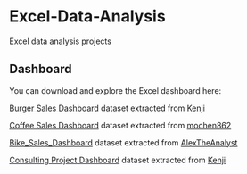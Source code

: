 # Excel-Data-Analysis

Excel data analysis projects

## Dashboard
You can download and explore the Excel dashboard here:

[Burger Sales Dashboard](BurgerSalesDashboard.xlsx) dataset extracted from [Kenji](https://www.careerprinciples.com/)

[Coffee Sales Dashboard](CoffeeSalesDashboard.xlsx) dataset extracted from [mochen862](https://github.com/mochen862/excel-project-coffee-sales)

[Bike_Sales_Dashboard](Bike_Sales_Dashboard.xlsx) dataset extracted from [AlexTheAnalyst](https://github.com/AlexTheAnalyst/Excel-Tutorial/blob/main/Excel%20Project%20Dataset.xlsx)

[Consulting Project Dashboard](ConsultingProjectDashboard.xlsx) dataset extracted from [Kenji](https://www.careerprinciples.com/)
